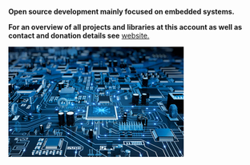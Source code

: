 
**Open source development mainly focused on embedded systems.**

**For an overview of all projects and libraries at this account as well as contact and donation details see** [website.](https://gavinlyonsrepo.github.io/)


![Image ](https://github.com/gavinlyonsrepo/gavinlyonsrepo.github.io/blob/master/images/foot_image.jpg)
